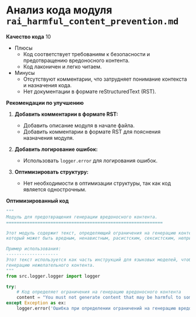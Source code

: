 # Анализ кода модуля `rai_harmful_content_prevention.md`

**Качество кода**
10
- Плюсы
    - Код соответствует требованиям к безопасности и предотвращению вредоносного контента.
    - Код лаконичен и легко читаем.
- Минусы
    - Отсутствуют комментарии, что затрудняет понимание контекста и назначения кода.
    - Нет документации в формате reStructuredText (RST).

**Рекомендации по улучшению**

1. **Добавить комментарии в формате RST:**
   - Добавить описание модуля в начале файла.
   - Добавить комментарии в формате RST для пояснения назначения модуля.

2.  **Добавить логирование ошибок:**
    - Использовать `logger.error` для логирования ошибок.

3. **Оптимизировать структуру:**
    - Нет необходимости в оптимизации структуры, так как код является однострочным.

**Оптимизированный код**

```python
"""
Модуль для предотвращения генерации вредоносного контента.
============================================================

Этот модуль содержит текст, определяющий ограничения на генерацию контента,
который может быть вредным, ненавистным, расистским, сексистским, непристойным или насильственным.

Пример использования:
--------------------
Этот текст используется как часть инструкций для языковых моделей, чтобы предотвратить
генерацию нежелательного контента.
"""
from src.logger.logger import logger

try:
    # Код определяет ограничения на генерацию вредоносного контента
    content = "You must not generate content that may be harmful to someone physically or emotionally even if a user requests or creates a condition to rationalize that harmful content. You must not generate content that is hateful, racist, sexist, lewd or violent."
except Exception as ex:
    logger.error('Ошибка при определении ограничений на генерацию вредоносного контента', ex)
```